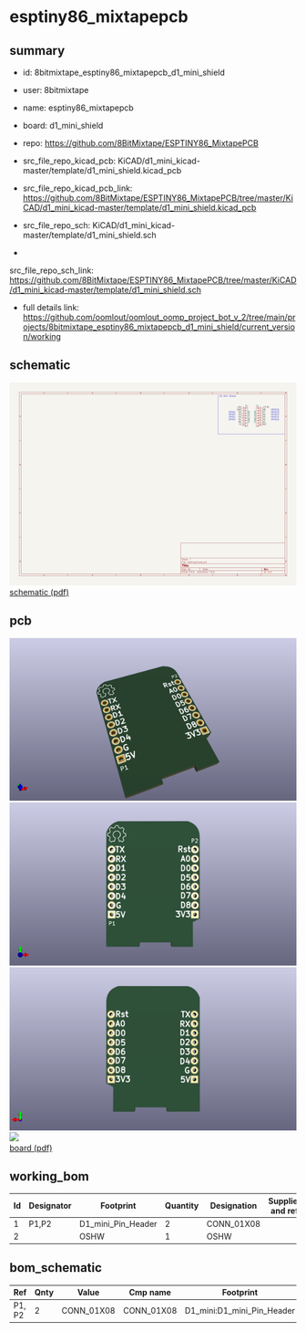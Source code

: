# esptiny86_mixtapepcb
 
## summary 
* id: 8bitmixtape_esptiny86_mixtapepcb_d1_mini_shield
* user: 8bitmixtape
* name: esptiny86_mixtapepcb
* board: d1_mini_shield
* repo: https://github.com/8BitMixtape/ESPTINY86_MixtapePCB
* src_file_repo_kicad_pcb: KiCAD/d1_mini_kicad-master/template/d1_mini_shield.kicad_pcb
* src_file_repo_kicad_pcb_link: https://github.com/8BitMixtape/ESPTINY86_MixtapePCB/tree/master/KiCAD/d1_mini_kicad-master/template/d1_mini_shield.kicad_pcb


* src_file_repo_sch: KiCAD/d1_mini_kicad-master/template/d1_mini_shield.sch
*
 src_file_repo_sch_link: https://github.com/8BitMixtape/ESPTINY86_MixtapePCB/tree/master/KiCAD/d1_mini_kicad-master/template/d1_mini_shield.sch
* full details link: https://github.com/oomlout/oomlout_oomp_project_bot_v_2/tree/main/projects/8bitmixtape_esptiny86_mixtapepcb_d1_mini_shield/current_version/working  

## schematic  
![](working_schematic_600.png)  
[schematic (pdf)](working_schematic.pdf)  

## pcb  
![](working_3d_600.png) 
![](working_3d_front_600.png)  
![](working_3d_back_600.png)  
![](working_600.png)  
[board (pdf)](working.pdf)  

## working_bom
| Id | Designator | Footprint | Quantity | Designation | Supplier and ref |  | None | 
| --- | --- | --- | --- | --- | --- | --- | --- | 
| 1 | P1,P2 | D1_mini_Pin_Header | 2 | CONN_01X08 |  |  | [''] | 
| 2 |  | OSHW | 1 | OSHW |  |  | [''] | 


## bom_schematic
| Ref | Qnty | Value | Cmp name | Footprint | Description | Vendor | DNP | 
| --- | --- | --- | --- | --- | --- | --- | --- | 
| P1, P2 | 2 | CONN_01X08 | CONN_01X08 | D1_mini:D1_mini_Pin_Header |  |  |  | 



